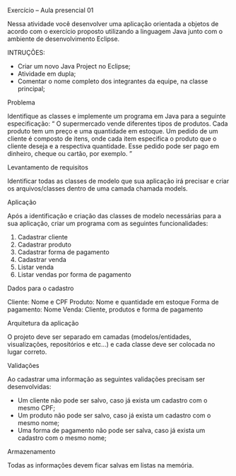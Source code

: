 Exercício – Aula presencial 01

Nessa atividade você desenvolver uma aplicação orientada a objetos de
acordo com o exercício proposto utilizando a linguagem Java junto com o
ambiente de desenvolvimento Eclipse.

INTRUÇÕES:
- Criar um novo Java Project no Eclipse;
- Atividade em dupla;
- Comentar o nome completo dos integrantes da equipe, na classe
principal;

Problema

  Identifique as classes e implemente um programa em Java para a
seguinte especificação: “ O supermercado vende diferentes tipos de
produtos. Cada produto tem um preço e uma quantidade em estoque. Um
pedido de um cliente é composto de itens, onde cada item especifica o
produto que o cliente deseja e a respectiva quantidade. Esse pedido pode
ser pago em dinheiro, cheque ou cartão, por exemplo. ”

Levantamento de requisitos
  
  Identificar todas as classes de modelo que sua aplicação irá precisar e
criar os arquivos/classes dentro de uma camada chamada models.

Aplicação

  Após a identificação e criação das classes de modelo necessárias para a
sua aplicação, criar um programa com as seguintes funcionalidades:

1) Cadastrar cliente
2) Cadastrar produto
3) Cadastrar forma de pagamento
4) Cadastrar venda
5) Listar venda
6) Listar vendas por forma de pagamento

Dados para o cadastro

Cliente: Nome e CPF
Produto: Nome e quantidade em estoque
Forma de pagamento: Nome
Venda: Cliente, produtos e forma de pagamento

Arquitetura da aplicação

   O projeto deve ser separado em camadas (modelos/entidades,
visualizações, repositórios e etc...) e cada classe deve ser colocada no lugar
correto.

Validações

  Ao cadastrar uma informação as seguintes validações precisam ser
desenvolvidas:

- Um cliente não pode ser salvo, caso já exista um cadastro com o
mesmo CPF;
- Um produto não pode ser salvo, caso já exista um cadastro com o
mesmo nome;
- Uma forma de pagamento não pode ser salva, caso já exista um
cadastro com o mesmo nome;

Armazenamento

  Todas as informações devem ficar salvas em listas na memória.